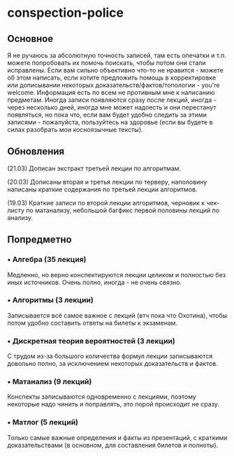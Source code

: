 # conspection-police

## Основное

Я не ручаюсь за абсолютную точность записей, там есть опечатки и т.п. можете попробовать их помочь поискать,
чтобы потом они стали исправлены. Если вам сильно объективно что-то не нравится - можете об этом написать, если хотите предложить помощь в корректировке или дописывании некоторых доказательств/фактов/топологии - you're welcome. 
Информация есть по всем не противным мне к написанию предметам. Иногда записи
появляются сразу после лекций, иногда - через несколько дней, иногда мне может надоесть и они перестанут 
появляться, но пока что, если вам будет удобно следить за этими записями - пожалуйста, пользуйтесь на здоровье
(если вы будете в силах разобрать мои косноязычные тексты).

## Обновления

(21.03) Дописан экстракт третьей лекции по алгоритмам. 

(20.03) Дописаны вторая и третья лекции по терверу, наполовину написаны краткие содержания по третьей лекции алгоритмов.

(19.03) Краткие записи по второй лекции алгоритмов, черновик к чек-листу по матанализу, небольшой багфикс первой половины лекций по анализу.

## Попредметно

### • Алгебра (35 лекция)

Медленно, но верно конспектируются лекции целиком и полностью без иных источников. Очень полно, иногда - не очень связно.

### • Алгоритмы (3 лекции)

Записывается всё самое важное с лекций (втч пока что Охотина), чтобы потом удобно составить ответы на билеты к экзаменам.

### • Дискретная теория вероятностей (3 лекции)

С трудом из-за большого количества формул лекции записываются довольно полно, за исключением некоторых доказательств и фактов.

### • Матанализ (9 лекций)

Конспекты записываются одновременно с лекциями, поэтому некоторые надо чинить и поправлять, это порой происходит не сразу.

### • Матлог (5 лекций)

Только самые важные определения и факты из презентаций, с краткими доказательствами (в основном, для составления билетов и полноты).

